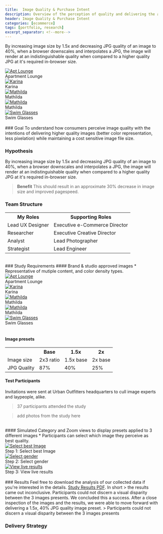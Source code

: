 ```yaml
---
title:  Image Quality & Purchase Intent
description: Overview of the perception of quality and delivering the appropriate quality image based on a customers liklihood to purchase
header: Image Quality & Purchase Intent
categories: [ecommerce]
tags: [portfolio, research]
excerpt_separator: <!--more-->
---
```


By increasing image size by 1.5x and decreasing JPG quality of an image to 40%, when a browser downscales and interpolates a JPG, the image will render at an indistinguishable quality when compared to a higher quality JPG at it's required in-browser size.
<!--more-->


<div class="responsive">
  <div class="gallery">
    <a target="_blank" href="http://images.urbanoutfitters.com/is/image/UrbanOutfitters/aptlounge?$medium$">
      <img src="http://images.urbanoutfitters.com/is/image/UrbanOutfitters/aptlounge?$medium$" alt="Apt Lounge">
    </a>
    <div class="desc">Apartment Lounge</div>
  </div>
</div>

<div class="responsive">
  <div class="gallery">
    <a target="_blank" href="http://images.urbanoutfitters.com/is/image/UrbanOutfitters/karinax45?$medium$">
      <img src="http://images.urbanoutfitters.com/is/image/UrbanOutfitters/karinax45?$medium$" alt="Karina">
    </a>
    <div class="desc">Karina</div>
  </div>
</div>

<div class="responsive">
  <div class="gallery">
    <a target="_blank" href="http://images.urbanoutfitters.com/is/image/UrbanOutfitters/matildax45?$medium$">
      <img src="http://images.urbanoutfitters.com/is/image/UrbanOutfitters/matildax45?$medium$" alt="Mathilda">
    </a>
    <div class="desc">Mathilda</div>
  </div>
</div>

<div class="responsive">
  <div class="gallery">
    <a target="_blank" href="http://images.urbanoutfitters.com/is/image/UrbanOutfitters/MathildaYellow?$medium$">
      <img src="http://images.urbanoutfitters.com/is/image/UrbanOutfitters/MathildaYellow?$medium$" alt="Mathilda">
    </a>
    <div class="desc">Mathilda</div>
  </div>
</div>

<div class="responsive">
  <div class="gallery">
    <a target="_blank" href="http://images.urbanoutfitters.com/is/image/UrbanOutfitters/swimglasses?$medium$">
      <img src="http://images.urbanoutfitters.com/is/image/UrbanOutfitters/swimglasses?$medium$" alt="Swim Glasses">
    </a>
    <div class="desc">Swim Glasses</div>
  </div>
</div>

<div class="clearfix"></div>

<br>
### Goal
To understand how consumers perceive image quality with the intentions of delivering higher quality images (better color representation, less pixelation) while maintaining a cost sensitive image file size.

### Hypothesis
By increasing image size by 1.5x and decreasing JPG quality of an image to 40%, when a browser downscales and interpolates a JPG, the image will render at an indistinguishable quality when compared to a higher quality JPG at it's required in-browser size. 

> **Benefit** This should result in an approximate 30% decrease in image size and improved pagespeed. 

### Team Structure
<table>
  <tr>
    <th>My Roles</th>
    <th>Supporting Roles</th>
  </tr>
  <tr>
    <td>Lead UX Designer  </td>
    <td>Executive e-Commerce Director</td>
  </tr>
  <tr>
    <td>Researcher</td>
    <td>Executive Creative Director</td>
  </tr>
  <tr>
    <td>Analyst</td>
    <td>Lead Photographer</td>
  </tr>
  <tr>
    <td>Strategist</td>
    <td>Lead Engineer</td>
  </tr>
</table>

<br>
### Study Requirements
#### Brand & studio approved images
* Representative of mutiple content, and color density types.

<div class="responsive">
  <div class="gallery">
    <a target="_blank" href="http://images.urbanoutfitters.com/is/image/UrbanOutfitters/aptlounge?$medium$">
      <img src="http://images.urbanoutfitters.com/is/image/UrbanOutfitters/aptlounge?$medium$" alt="Apt Lounge">
    </a>
    <div class="desc">Apartment Lounge</div>
  </div>
</div>
<div class="responsive">
  <div class="gallery">
    <a target="_blank" href="http://images.urbanoutfitters.com/is/image/UrbanOutfitters/karinax45?$medium$">
      <img src="http://images.urbanoutfitters.com/is/image/UrbanOutfitters/karinax45?$medium$" alt="Karina">
    </a>
    <div class="desc">Karina</div>
  </div>
</div>
<div class="responsive">
  <div class="gallery">
    <a target="_blank" href="http://images.urbanoutfitters.com/is/image/UrbanOutfitters/matildax45?$medium$">
      <img src="http://images.urbanoutfitters.com/is/image/UrbanOutfitters/matildax45?$medium$" alt="Mathilda">
    </a>
    <div class="desc">Mathilda</div>
  </div>
</div>
<div class="responsive">
  <div class="gallery">
    <a target="_blank" href="http://images.urbanoutfitters.com/is/image/UrbanOutfitters/MathildaYellow?$medium$">
      <img src="http://images.urbanoutfitters.com/is/image/UrbanOutfitters/MathildaYellow?$medium$" alt="Mathilda">
    </a>
    <div class="desc">Mathilda</div>
  </div>
</div>
<div class="responsive">
  <div class="gallery">
    <a target="_blank" href="http://images.urbanoutfitters.com/is/image/UrbanOutfitters/swimglasses?$medium$">
      <img src="http://images.urbanoutfitters.com/is/image/UrbanOutfitters/swimglasses?$medium$" alt="Swim Glasses">
    </a>
    <div class="desc">Swim Glasses</div>
  </div>
</div>
<div class="clearfix"></div>

<br>
<div class="w3-row">
  <div class="w3-col w3-container m6 l6 w3">
    <h4>Image presets</h4>
 <table>
  <tr>
    <th></th>
    <th>Base</th>
    <th>1.5x</th>
    <th>2x</th>
  </tr>
  <tr>
    <td>Image size</td>
    <td>2x3 ratio</td>
    <td>1.5x base</td>
    <td>2x base</td>
  </tr>
  <tr>
	<td>JPG Quality</td>
  	<td>87%</td>
  	<td>40%</td>
	<td>25%</td>
  </tr>
 </table>
  </div>
  <div class="w3-col w3-container m6 l6">  
    <h4>Test Participants</h4>
		<p>Invitations were sent at Urban Outfitters headquarters to cull image experts and laypeople, alike.</p>
		<blockquote>37 participants attended the study</blockquote>
		<blockquote>add photos from the study here</blockquote>
  </div>
</div>

<br>
#### Simulated Category and Zoom views to display presets applied to 3 different images
* Participants can select which image they perceive as best quality.

<div class="responsive3">
  <div class="gallery">
    <a target="_blank" href="coianac.github.io/img/UOLabs Wire-01.png">
      <img src="coianac.github.io/img/UOLabs Wire-01.png" alt="Select best Image">
    </a>
    <div class="desc">Step 1: Select best Image</div>
  </div>
</div>

<div class="responsive3">
  <div class="gallery">
    <a target="_blank" href="coianac.github.io/img/UOLabs Wire-05.png">
      <img src="coianac.github.io/img/UOLabs Wire-05.png" alt="Select gender">
    </a>
    <div class="desc">Step 2: Select gender</div>
  </div>
</div>

<div class="responsive3">
  <div class="gallery">
    <a target="_blank" href="coianac.github.io/img/UOLabs Wire-03.png">
      <img src="coianac.github.io/img/UOLabs Wire-03.png" alt="View live results">
    </a>
    <div class="desc">Step 3: View live results</div>
  </div>
</div>

<div class="clearfix"></div>

<br>
### Results
Feel free to download the analysis of our collected data if you're interested in the details. <a href="coianac.github.io/img/Study Results_1.1.pdf">Study Results PDF</a>. In short > the results came out inconclusive. Participants could not discern a visual disparity between the 3 images presents. We concluded this a success. After a close inspection of the images and the results, we were able to move forward with delivering a 1.5x, 40% JPG quality image preset. 
> Participants could not discern a visual disparity between the 3 images presents

### Delivery Strategy      

